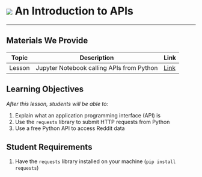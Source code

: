 # ![](https://ga-dash.s3.amazonaws.com/production/assets/logo-9f88ae6c9c3871690e33280fcf557f33.png) An Introduction to APIs

---

## Materials We Provide
| Topic | Description | Link |
| --- | --- | --- |
| Lesson | Jupyter Notebook calling APIs from Python | [Link](./starter-code.ipynb)

## Learning Objectives
*After this lesson, students will be able to:*

1. Explain what an application programming interface (API) is
1. Use the `requests` library to submit HTTP requests from Python
1. Use a free Python API to access Reddit data

## Student Requirements
1. Have the `requests` library installed on your machine (`pip install requests`)
